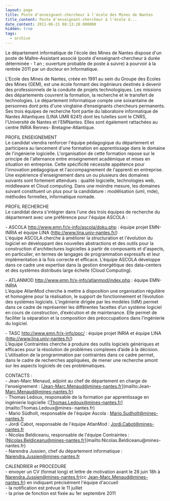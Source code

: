 ```yaml
---
layout: page
title: Poste d'enseignant-chercheur à l'école des Mines de Nantes
title_content: Poste d'enseignant-chercheur à l'école d...
date_content: 2011-06-21 08:13:28.000000
hidden: true
tags:
  - archive
---
```

Le département informatique de l'école des Mines de Nantes dispose d'un poste
de Maître-Assistant associé (poste d'enseignant-chercheur à durée déterminée -
1 an ; ouverture probable de poste à suivre) à pourvoir à la rentrée 2011 par
un docteur en Informatique.  
  
L'Ecole des Mines de Nantes, créée en 1991 au sein du Groupe des Ecoles des
Mines (GEM), est une école formant des ingénieurs destinés à devenir des
professionnels de la conduite de projets technologiques. Les missions des
départements couvrent la formation, la recherche et le transfert de
technologies. Le département Informatique compte une soixantaine de personnes
dont près d'une vingtaine d’enseignants chercheurs permanents. Ses trois
équipes de recherche font partie du laboratoire informatique de Nantes
Atlantiques (LINA UMR 6241) dont les tutelles sont le CNRS, l'Université de
Nantes et l'EMNantes. Elles sont également rattachées au centre INRIA Rennes-
Bretagne-Atlantique.  
  
  
  
PROFIL ENSEIGNEMENT  
Le candidat viendra renforcer l'équipe pédagogique du département et
participera au lancement d'une formation en apprentissage dans le domaine de
l'ingénierie logicielle. L'organisation de cette formation repose sur le
principe de l'alternance entre enseignement académique et mises en situation
en entreprise. Cette spécificité nécessite appétence pour l'innovation
pédagogique et l'accompagnement de l'apprenti en entreprise. Une expérience
d'enseignement dans un ou plusieurs des domaines suivants sont fortement
attendues : qualité logicielle, technologies web, middleware et Cloud
computing. Dans une moindre mesure, les domaines suivant constituent un plus
pour la candidature : modélisation (uml, mde), méthodes formelles,
informatique nomade.  
  
PROFIL RECHERCHE  
Le candidat devra s'intégrer dans l'une des trois équipes de recherche du
département avec une préférence pour l'équipe ASCOLA :  
  
\- ASCOLA <http://www.emn.fr/x-info/ascola/doku.php> : équipe projet EMN-INRIA
et équipe LINA (<http://www.lina.univ-nantes.fr/>)  
L'équipe ASCOLA cherche à améliorer la structuration et l'évolution du
logiciel en développant des nouvelles abstractions et des outils pour la
construction d'architectures logicielles à partir de composants et d'aspects,
en particulier, en termes de langages de programmation expressifs et leur
implémentation à la fois correcte et efficace. L'équipe ASCOLA développe dans
ce cadre une expertise dans la gestion énergétique des data-centers et des
systèmes distribués large échelle (Cloud Computing).  
  
\- ATLANMOD <http://www.emn.fr/x-info/atlanmod/index.php> : équipe EMN-INRIA  
L’équipe AtlanMod cherche à mettre à disposition une organisation régulière et
homogène pour la réalisation, le support de fonctionnement et l’évolution des
systèmes logiciels. L’ingénierie dirigée par les modèles (IdM) permet dans ce
cadre de représenter les différentes facettes d’un système logiciel en cours
de construction, d’exécution et de maintenance. Elle permet de faciliter la
séparation et la composition des préoccupations dans l’ingénierie du logiciel.  
  
\- TASC <http://www.emn.fr/x-info/ppc/> : équipe projet INRIA et équipe LINA
(<http://www.lina.univ-nantes.fr/>)  
L’équipe Contraintes cherche à produire des outils logiciels génériques et
efficaces pour la résolution de problèmes complexes d’aide à la décision.
L’utilisation de la programmation par contraintes dans ce cadre permet, dans
le cadre de recherches appliquées, de mener une recherche amont sur les
aspects logiciels de ces problématiques.  
  
CONTACTS :  
\- Jean-Marc Menaud, adjoint au chef de département en charge de
l'enseignement : [Jean-Marc.Menaud@mines-nantes.fr](mailto:Jean-
Marc.Menaud@mines-nantes.fr)  
\- Thomas Ledoux, responsable de la formation par apprentissage en ingénierie
logicielle :[Thomas.Ledoux@mines-nantes.fr](mailto:Thomas.Ledoux@mines-
nantes.fr)  
\- Mario Südholt, responsable de l'équipe Ascola : [Mario.Sudholt@mines-
nantes.fr](mailto:Mario.Sudholt@mines-nantes.fr)  
\- Jordi Cabot, responsable de l'équipe AtlanMod : [Jordi.Cabot@mines-
nantes.fr](mailto:Jordi.Cabot@mines-nantes.fr)  
\- Nicolas Beldiceanu, responsable de l'équipe Contraintes :
[Nicolas.Beldiceanu@mines-nantes.fr](mailto:Nicolas.Beldiceanu@mines-
nantes.fr)  
\- Narendra Jussien, chef du département informatique :
[Narendra.Jussien@mines-nantes.fr](mailto:Narendra.Jussien@mines-nantes.fr)  
  
CALENDRIER et PROCEDURE  
\- envoyer un CV (format long) et lettre de motivation avant le 28 juin 18h à
[Narendra.Jussien@mines-nantes.fr](mailto:Narendra.Jussien@mines-nantes.fr)(cc
[Jean-Marc.Menaud@mines-nantes.fr](mailto:Jean-Marc.Menaud@mines-nantes.fr))
en indiquant précisément l'équipe d'accueil  
\- la notification est prévue le 11 juillet  
\- la prise de fonction est fixée au 1er septembre 2011

